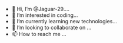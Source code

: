 - 👋 Hi, I’m @Jaguar-29....
- 👀 I’m interested in coding...
- 🌱 I’m currently learning new technologies...
- 💞️ I’m looking to collaborate on ...
- 📫 How to reach me ...

<!---
Jaguar-29/Jaguar-29 is a ✨ special ✨ repository because its `README.md` (this file) appears on your GitHub profile.
You can click the Preview link to take a look at your changes.
--->
